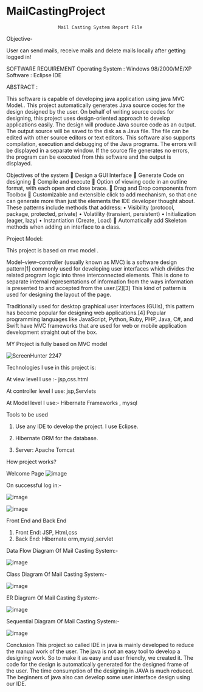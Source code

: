 # MailCastingProject
                       Mail Casting System Report File



Objective-

User can send mails, receive mails and delete mails locally after getting logged in!



SOFTWARE REQUIREMENT
 Operating System		:	Windows 98/2000/ME/XP		
                   Software			:	Eclipse IDE



ABSTRACT :

This software is capable of developing java application using java MVC Model.. This project automatically generates Java source codes for the design designed by the user. On behalf of writing source codes for designing, this project uses design-oriented approach to develop applications easily. The design will produce Java source code as an output. The output source will be saved to the disk as a Java file. The file can be edited with other source editors or text editors.	This software also supports compilation, execution and debugging of the Java programs.  The errors will be displayed in a separate window. If the source file generates no errors, the program can be executed from this software and the output is displayed.



Objectives of the system
	Design a GUI Interface
	Generate Code on designing
	Compile and execute
	Option of viewing code in an outline format, with each open and close brace.
	Drag and Drop components from Toolbox
	Customizable and extensible click to add mechanism, so that one can generate more than just the elements the IDE developer thought about.	These patterns include methods that address:
•	Visibility (protocol, package, protected, private)
•	Volatility (transient, persistent)
•	Initialization (eager, lazy)
•	Instantiation (Create, Load)
	Automatically add Skeleton methods when adding an interface to a class.

Project Model:

This project is based on mvc model .

Model–view–controller (usually known as MVC) is a software design pattern[1] commonly used for developing user interfaces which divides the related program logic into three interconnected elements. This is done to separate internal representations of information from the ways information is presented to and accepted from the user.[2][3] This kind of pattern is used for designing the layout of the page.

Traditionally used for desktop graphical user interfaces (GUIs), this pattern has become popular for designing web applications.[4] Popular programming languages like JavaScript, Python, Ruby, PHP, Java, C#, and Swift have MVC frameworks that are used for web or mobile application development straight out of the box.


MY	Project is fully based on MVC model



	
![ScreenHunter 2247](https://user-images.githubusercontent.com/64597962/80729301-b1b98e00-8b25-11ea-88cf-7dbe931ccbb6.png)


Technologies I use in this project is:

At view level I use :- jsp,css.html

At controller level I use: jsp,Servlets

At Model level I use:- Hibernate Frameworks , mysql



Tools to be used


1.	Use any IDE to develop the project. I use  Eclipse.

2.	Hibernate ORM  for the database.

3.	Server: Apache Tomcat


How project works?

Welcome Page 
![image](https://user-images.githubusercontent.com/64597962/80729658-30163000-8b26-11ea-98c7-767d21f987f8.png) 





On successful log in:-


![image](https://user-images.githubusercontent.com/64597962/80729691-3f957900-8b26-11ea-8243-46f2e9a807b6.png) 








![image](https://user-images.githubusercontent.com/64597962/80729734-4cb26800-8b26-11ea-80b3-c25a00108f95.png)








Front End and Back End

1.	Front End: JSP, Html,css
2.	Back End: Hibernate orm,mysql,servlet




Data Flow Diagram Of Mail Casting System:-

![image](https://user-images.githubusercontent.com/64597962/80729424-e2012c80-8b25-11ea-8971-5e584d9117a3.png) 




Class Diagram Of Mail Casting System:-



![image](https://user-images.githubusercontent.com/64597962/80729468-f0e7df00-8b25-11ea-859f-c51d35fbbe9f.png) 





ER Diagram Of Mail Casting System:-

![image](https://user-images.githubusercontent.com/64597962/80729572-107f0780-8b26-11ea-8d7d-ee832ab767b7.png) 







Sequential  Diagram Of Mail Casting System:-



![image](https://user-images.githubusercontent.com/64597962/80729602-1e348d00-8b26-11ea-8206-f4d3cd84b04d.png) 







Conclusion
This project so called IDE in java is mainly developed to reduce the manual work of the user. The java is not an easy tool to develop  a designing work. So  to make it as easy and user friendly, we created it. The code for the design  is automatically generated for the designed frame of the user. The time consumption of  the designing in JAVA is much reduced. The beginners of java also can develop some user interface design using our IDE.




